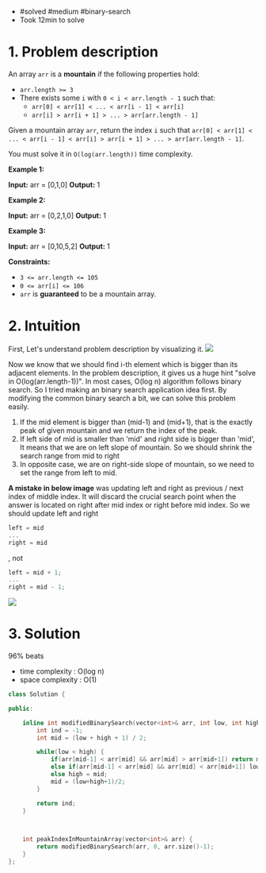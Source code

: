 
- #solved #medium #binary-search 
- Took 12min to solve

# 1. Problem description

An array `arr` is a **mountain** if the following properties hold:

- `arr.length >= 3`
- There exists some `i` with `0 < i < arr.length - 1` such that:
    - `arr[0] < arr[1] < ... < arr[i - 1] < arr[i]`
    - `arr[i] > arr[i + 1] > ... > arr[arr.length - 1]`

Given a mountain array `arr`, return the index `i` such that `arr[0] < arr[1] < ... < arr[i - 1] < arr[i] > arr[i + 1] > ... > arr[arr.length - 1]`.

You must solve it in `O(log(arr.length))` time complexity.

**Example 1:**

**Input:** arr = [0,1,0]
**Output:** 1

**Example 2:**

**Input:** arr = [0,2,1,0]
**Output:** 1

**Example 3:**

**Input:** arr = [0,10,5,2]
**Output:** 1

**Constraints:**

- `3 <= arr.length <= 105`
- `0 <= arr[i] <= 106`
- `arr` is **guaranteed** to be a mountain array.


# 2. Intuition

First, Let's understand problem description by visualizing it.
![](../../../../../images/Pasted%20image%2020240207151414.png)

Now we know that we should find i-th element which is bigger than its adjacent elements.
In the problem description, it gives us a huge hint "solve in O(log(arr.length-1))".
In most cases, O(log n) algorithm follows binary search.
So I tried making an binary search application idea first.
By modifying the common binary search a bit, we can solve this problem easily.
1. If the mid element is bigger than (mid-1) and (mid+1), that is the exactly peak of given mountain and we return the index of the peak.
2. If left side of mid is smaller than 'mid' and right side is bigger than 'mid', It means that we are on left slope of mountain.  So we should shrink the search range from mid to right
3. In opposite case, we are on right-side slope of mountain, so we need to set the range from left to mid.

**A mistake in below image** was updating left and right as previous / next index of middle index. It will discard the crucial search point when the answer is located on right after mid index or right before mid index.
So we should update left and right 
```cpp
left = mid
...
right = mid
```
, not
```cpp
left = mid + 1;
...
right = mid - 1;
```
![](../../../../../images/Pasted%20image%2020240207151409.png)


# 3. Solution

96% beats
- time complexity : O(log n)
- space complexity : O(1)

```cpp
class Solution {

public:

    inline int modifiedBinarySearch(vector<int>& arr, int low, int high) {
        int ind = -1;
        int mid = (low + high + 1) / 2;

        while(low < high) {
            if(arr[mid-1] < arr[mid] && arr[mid] > arr[mid+1]) return mid;
            else if(arr[mid-1] < arr[mid] && arr[mid] < arr[mid+1]) low = mid;
            else high = mid;
            mid = (low+high+1)/2;
        }

        return ind;
    }

  

    int peakIndexInMountainArray(vector<int>& arr) {
        return modifiedBinarySearch(arr, 0, arr.size()-1);
    }
};
```
